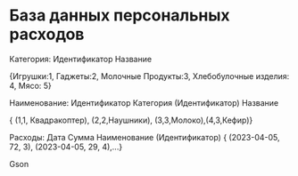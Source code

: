# База данных персональных расходов

Категория:
Идентификатор
Название

{Игрушки:1, Гаджеты:2, Молочные Продукты:3, Хлебобулочные изделия: 4, Мясо: 5}

Наименование:
Идентификатор
Категория (Идентификатор)
Название

{ (1,1, Квадракоптер), (2,2,Наушники), (3,3,Молоко),(4,3,Кефир)}

Расходы:
Дата
Сумма
Наименование (Идентификатор)
{ (2023-04-05, 72, 3), (2023-04-05, 29, 4),...}

Gson